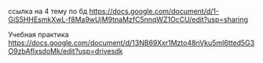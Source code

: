ссылка на 4 тему по бд 
https://docs.google.com/document/d/1-GiS5HHEsmkXwL-f8Ma9wUjM9tnaMzfC5nnqWZ1OcCU/edit?usp=sharing

Учебная практика https://docs.google.com/document/d/13NB69Xxr1Mzto48nVku5mI6tted5G3O9zbAfIxsdoMk/edit?usp=drivesdk 
